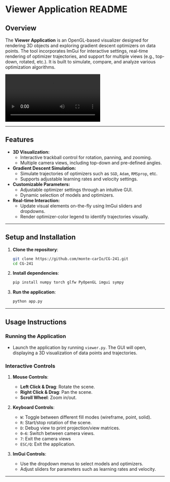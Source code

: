 # Viewer Application README

## Overview

The **Viewer Application** is an OpenGL-based visualizer designed for rendering 3D objects and exploring gradient descent optimizers on data points. The tool incorporates ImGui for interactive settings, real-time rendering of optimizer trajectories, and support for multiple views (e.g., top-down, rotated, etc.). It is built to simulate, compare, and analyze various optimization algorithms.

<video controls>
  <source src="./assets/demo.mp4" type="video/mp4">
  Your browser does not support the video tag.
</video>

---

## Features

- **3D Visualization:**
  - Interactive trackball control for rotation, panning, and zooming.
  - Multiple camera views, including top-down and pre-defined angles.
- **Gradient Descent Simulation:**
  - Simulate trajectories of optimizers such as `SGD`, `Adam`, `RMSprop`, etc.
  - Supports adjustable learning rates and velocity settings.
- **Customizable Parameters:**
  - Adjustable optimizer settings through an intuitive GUI.
  - Dynamic selection of models and optimizers.
- **Real-time Interaction:**
  - Update visual elements on-the-fly using ImGui sliders and dropdowns.
  - Render optimizer-color legend to identify trajectories visually.

---

## Setup and Installation

1. **Clone the repository**:
   ```bash
   git clone https://github.com/monte-carIo/CG-241.git
   cd CG-241
   ```

2. **Install dependencies**:
   ```bash
   pip install numpy torch glfw PyOpenGL imgui sympy
   ```

3. **Run the application**:
   ```bash
   python app.py
   ```

---

## Usage Instructions

### Running the Application

- Launch the application by running `viewer.py`. The GUI will open, displaying a 3D visualization of data points and trajectories.

### Interactive Controls

1. **Mouse Controls**:
   - **Left Click & Drag**: Rotate the scene.
   - **Right Click & Drag**: Pan the scene.
   - **Scroll Wheel**: Zoom in/out.

2. **Keyboard Controls**:
   - `W`: Toggle between different fill modes (wireframe, point, solid).
   - `R`: Start/stop rotation of the scene.
   - `D`: Debug view to print projection/view matrices.
   - `0–6`: Switch between camera views.
   - `7`: Exit the camera views
   - `ESC/Q`: Exit the application.

3. **ImGui Controls**:
   - Use the dropdown menus to select models and optimizers.
   - Adjust sliders for parameters such as learning rates and velocity.

---